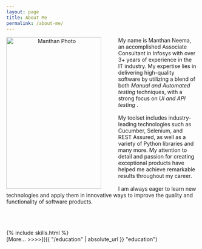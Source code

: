 ```yaml
---
layout: page
title: About Me
permalink: /about-me/
---
```

<p align="center">
  <img align="left" style="margin-right: 45px" src="{{ "/navigations/images/photo.jpg" | relative_url }}"  width="250" height="400" alt="Manthan Photo" title="Manthan Neema">

My name is Manthan Neema, an accomplished Associate Consultant in Infosys with over 3+ years of experience in the IT industry. My expertise lies in delivering high-quality software by utilizing a blend of both <i> Manual and Automated testing </i> techniques, with a strong focus on <i> UI and API testing </i>.
<br>
<br>
 My toolset includes industry-leading technologies such as Cucumber, Selenium, and REST Assured, as well as a variety of Python libraries and many more. My attention to detail and passion for creating exceptional products have helped me achieve remarkable results throughout my career.
<br>
<br>
 I am always eager to learn new technologies and apply them in innovative ways to improve the quality and functionality of software products.
<br>
<br>
</p>
<br>
<br>
{% include skills.html %}
<br>
[More... >>>>]({{ "/education" | absolute_url }} "education")


